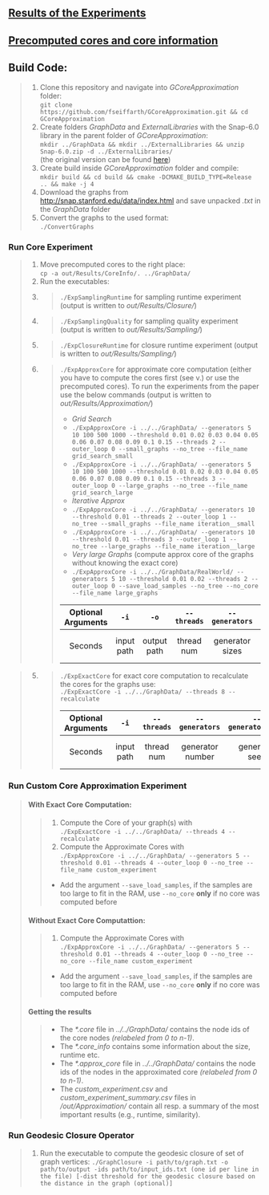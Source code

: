 
## [Results of the Experiments](out/Results/)

## [Precomputed cores and core information](out/Results/CoreInfo/)

## Build Code:

> 1. Clone this repository and navigate into *GCoreApproximation* folder: <br> ```git clone https://github.com/fseiffarth/GCoreApproximation.git && cd GCoreApproximation```
> 2. Create folders *GraphData* and *ExternalLibraries* with the Snap-6.0 library in the parent folder of *GCoreApproximation*: <br> ```mkdir ../GraphData && mkdir ../ExternalLibraries && unzip Snap-6.0.zip -d ../ExternalLibraries/``` <br> (the original version can be found [here](http://snap.stanford.edu/releases/Snap-6.0.zip))
> 3. Create build inside *GCoreApproximation* folder and compile:
   <br> ```mkdir build && cd build && cmake -DCMAKE_BUILD_TYPE=Release .. && make -j 4```
> 4. Download the graphs from http://snap.stanford.edu/data/index.html and save unpacked *.txt* in the *GraphData* folder
> 5. Convert the graphs to the used format: <br> ```./ConvertGraphs```
   

### Run Core Experiment

> 1. Move precomputed cores to the right place: <br> ```cp -a out/Results/CoreInfo/. ../GraphData/```
> 2. Run the executables:
>   1. > ```./ExpSamplingRuntime``` for sampling runtime experiment (output is written to *out/Results/Closure/*)
>   2. > ```./ExpSamplingQuality``` for sampling quality experiment (output is written to *out/Results/Sampling/*)
>   3. > ```./ExpClosureRuntime``` for closure runtime experiment   (output is written to *out/Results/Sampling/*)
>   4. > ```./ExpApproxCore``` for approximate core computation (either you have to compute the cores first (see v.) or use the precomputed cores). To run the experiments from the paper use the below commands (output is written to *out/Results/Approximation/*)
>      >- *Grid Search*
>      >  - ```./ExpApproxCore -i ../../GraphData/ --generators 5 10 100 500 1000 --threshold 0.01 0.02 0.03 0.04 0.05 0.06 0.07 0.08 0.09 0.1 0.15 --threads 2 --outer_loop 0 --small_graphs --no_tree --file_name grid_search_small```
>      >  - ```./ExpApproxCore -i ../../GraphData/ --generators 5 10 100 500 1000 --threshold 0.01 0.02 0.03 0.04 0.05 0.06 0.07 0.08 0.09 0.1 0.15 --threads 3 --outer_loop 0 --large_graphs --no_tree --file_name grid_search_large```
>      >- *Iterative Approx*
>      >  - ```./ExpApproxCore -i ../../GraphData/ --generators 10 --threshold 0.01 --threads 2 --outer_loop 1 --no_tree --small_graphs --file_name iteration__small```
>      >  - ```./ExpApproxCore -i ../../GraphData/ --generators 10 --threshold 0.01 --threads 3 --outer_loop 1 --no_tree --large_graphs --file_name iteration__large```
>      >- *Very large Graphs* (compute approx core of the graphs without knowing the exact core)
>      >  - ```./ExpApproxCore -i ../../GraphData/RealWorld/ --generators 5 10 --threshold 0.01 0.02 --threads 2 --outer_loop 0 --save_load_samples --no_tree --no_core --file_name large_graphs```
>      >
>      >| Optional Arguments | ```-i```  | ```-o```  | ```--threads```  | ```--generators``` | ```--generator_seed``` | ```--threshold``` | ```--core_iterations```  | ```--samples``` | ```--sample_seed```  | ```--max_nodes``` | ```--max_edges``` |
>      >| :---:   | :-: | :-: | :-: | :------------: | :-----------------: | :------------------: | :------------------: | :------------: | :------------: | :------------: | :------------: |
>      >| Seconds | input path | output path | thread num | generator sizes | generator seed | threshold sizes | iterations of the core | number of samples | sample seed | max graph size | max graph edges |
      
>   5. > ```./ExpExactCore``` for exact core computation to recalculate the cores for the graphs use: <br> ```./ExpExactCore -i ../../GraphData/ --threads 8 --recalculate```
>      >
>      >   | Optional Arguments | ```-i```  | ```--threads```  | ```--generators``` | ```--generator_seed``` | ```--core_iterations``` | ```--max_nodes``` | ```--max_edges``` |
>      >   | :---:   | :-: | :-: | :------------: | :-----------------: | :------------------: | :------------: | :------------: |
>      >   | Seconds | input path | thread num | generator number | generator seed | iterations of the core | max graph size | max graph edges |
       

### Run Custom Core Approximation Experiment

>#### With Exact Core Computation:
>>1.  Compute the Core of your graph(s) with <br> ```./ExpExactCore -i ../../GraphData/ --threads 4 --recalculate```
>>2.  Compute the Approximate Cores with <br> ```./ExpApproxCore -i ../../GraphData/ --generators 5 --threshold 0.01 --threads 4 --outer_loop 0 --no_tree --file_name custom_experiment```
>>- Add the argument ```--save_load_samples```, if the samples are too large to fit in the RAM, use ```--no_core``` **only** if no core was computed before
>#### Without Exact Core Computattion:
>>1.  Compute the Approximate Cores with <br> ```./ExpApproxCore -i ../../GraphData/ --generators 5 --threshold 0.01 --threads 4 --outer_loop 0 --no_tree --no_core --file_name custom_experiment```
>>- Add the argument ```--save_load_samples```, if the samples are too large to fit in the RAM, use ```--no_core``` **only** if no core was computed before
>#### Getting the results
>>- The _*.core_ file in _../../GraphData/_ contains the node ids of the core nodes *(relabeled from 0 to n-1)*. 
>>- The _*.core_info_ contains some information about the size, runtime etc.
>>- The _*.approx_core_ file in _../../GraphData/_ contains the node ids of the nodes in the approximated core *(relabeled from 0 to n-1)*.
>>- The _custom_experiment.csv_ and *custom_experiment_summary.csv* files in */out/Approximation/* contain all resp. a summary of the most important results (e.g., runtime, similarity).


### Run Geodesic Closure Operator

>1.  Run the executable to compute the geodesic closure of set of graph vertices:
>    ```./GraphClosure -i path/to/graph.txt -o path/to/output -ids path/to/input_ids.txt (one id per line in the file) [-dist threshold for the geodesic closure based on the distance in the graph (optional)]```


       
